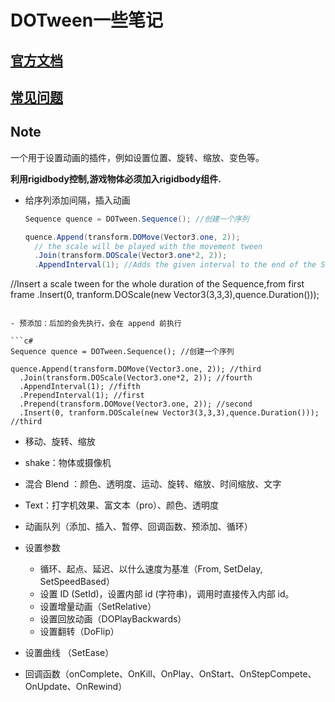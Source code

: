 # DOTween一些笔记

## [官方文档](http://dotween.demigiant.com/documentation.php)

## [常见问题](https://blog.csdn.net/zcaixzy5211314/article/details/85749734)

## Note

一个用于设置动画的插件，例如设置位置、旋转、缩放、变色等。

**利用rigidbody控制,游戏物体必须加入rigidbody组件.**

- 给序列添加间隔，插入动画

  ```c#
  Sequence quence = DOTween.Sequence(); //创建一个序列
  
  quence.Append(transform.DOMove(Vector3.one, 2));
  	// the scale will be played with the movement tween
  	.Join(transform.DOScale(Vector3.one*2, 2));
  	.AppendInterval(1); //Adds the given interval to the end of the Sequence.
//Insert a scale tween for the whole duration of the Sequence,from first frame
  	.Insert(0, tranform.DOScale(new Vector3(3,3,3),quence.Duration()));
  ```
  
- 预添加：后加的会先执行，会在 append 前执行

  ```c#
  Sequence quence = DOTween.Sequence(); //创建一个序列
  
  quence.Append(transform.DOMove(Vector3.one, 2)); //third
  	.Join(transform.DOScale(Vector3.one*2, 2)); //fourth
  	.AppendInterval(1); //fifth
  	.PrependInterval(1); //first
  	.Prepend(transform.DOMove(Vector3.one, 2)); //second
  	.Insert(0, tranform.DOScale(new Vector3(3,3,3),quence.Duration())); //third
  ```

- 移动、旋转、缩放

- shake：物体或摄像机

- 混合 Blend ：颜色、透明度、运动、旋转、缩放、时间缩放、文字

- Text：打字机效果、富文本（pro）、颜色、透明度

- 动画队列（添加、插入、暂停、回调函数、预添加、循环）

- 设置参数

  - 循环、起点、延迟、以什么速度为基准（From, SetDelay, SetSpeedBased）
  - 设置 ID (SetId)，设置内部 id (字符串)，调用时直接传入内部 id。
  - 设置增量动画（SetRelative）
  - 设置回放动画（DOPlayBackwards）
  - 设置翻转（DoFlip）

- 设置曲线 （SetEase）

- 回调函数（onComplete、OnKill、OnPlay、OnStart、OnStepCompete、OnUpdate、OnRewind）